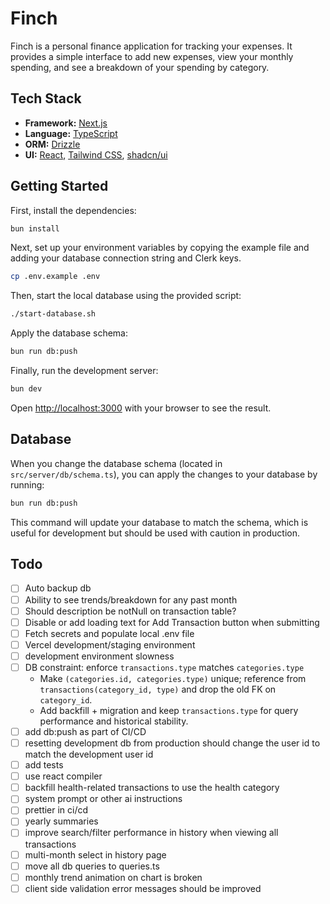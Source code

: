 # Finch

Finch is a personal finance application for tracking your expenses. It provides a simple interface to add new expenses, view your monthly spending, and see a breakdown of your spending by category.

## Tech Stack

- **Framework:** [Next.js](https://nextjs.org/)
- **Language:** [TypeScript](https://www.typescriptlang.org/)
- **ORM:** [Drizzle](https://orm.drizzle.team/)
- **UI:** [React](https://react.dev/), [Tailwind CSS](https://tailwindcss.com/), [shadcn/ui](https://ui.shadcn.com/)

## Getting Started

First, install the dependencies:

```bash
bun install
```

Next, set up your environment variables by copying the example file and adding your database connection string and Clerk keys.

```bash
cp .env.example .env
```

Then, start the local database using the provided script:

```bash
./start-database.sh
```

Apply the database schema:

```bash
bun run db:push
```

Finally, run the development server:

```bash
bun dev
```

Open [http://localhost:3000](http://localhost:3000) with your browser to see the result.

## Database

When you change the database schema (located in `src/server/db/schema.ts`), you can apply the changes to your database by running:

```bash
bun run db:push
```

This command will update your database to match the schema, which is useful for development but should be used with caution in production.

## Todo

- [ ] Auto backup db
- [ ] Ability to see trends/breakdown for any past month
- [ ] Should description be notNull on transaction table?
- [ ] Disable or add loading text for Add Transaction button when submitting
- [ ] Fetch secrets and populate local .env file
- [ ] Vercel development/staging environment
- [ ] development environment slowness
- [ ] DB constraint: enforce `transactions.type` matches `categories.type`
  - Make `(categories.id, categories.type)` unique; reference from `transactions(category_id, type)` and drop the old FK on `category_id`.
  - Add backfill + migration and keep `transactions.type` for query performance and historical stability.
- [ ] add db:push as part of CI/CD
- [ ] resetting development db from production should change the user id to match the development user id
- [ ] add tests
- [ ] use react compiler
- [ ] backfill health-related transactions to use the health category
- [ ] system prompt or other ai instructions
- [ ] prettier in ci/cd
- [ ] yearly summaries
- [ ] improve search/filter performance in history when viewing all transactions
- [ ] multi-month select in history page
- [ ] move all db queries to queries.ts
- [ ] monthly trend animation on chart is broken
- [ ] client side validation error messages should be improved
